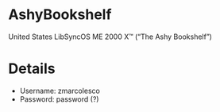 # AshyBookshelf
United States LibSyncOS ME 2000 X™ (“The Ashy Bookshelf”)

# Details
- Username: zmarcolesco
- Password: password (?)
